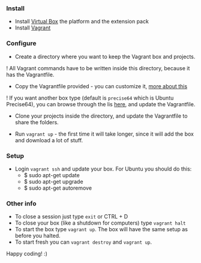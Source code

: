 ### Install

- Install [Virtual Box](https://www.virtualbox.org/wiki/Downloads) the platform 
and the extension pack
- Install [Vagrant](http://www.vagrantup.com/downloads.html)

### Configure
 
 - Create a directory where you want to keep the Vagrant box and projects. 

 ! All Vagrant commands have to be written inside this directory, because
 it has the Vagrantfile.

 - Copy the Vagrantfile provided - you can customize it, [more about this](http://docs.vagrantup.com/v2/getting-started/index.html)

 ! If you want another box type (default is `precise64` which is Ubuntu Precise64),
 you can browse through the lis [here](https://www.vagrantcloud.com/), 
 and update the Vagrantfile.

 - Clone your projects inside the directory, and update the Vagrantfile to
 share the folders.

 - Run `vagrant up` - the first time it will take longer, since it will add
 the box and download a lot of stuff.

 ### Setup

 - Login `vagrant ssh` and update your box. For Ubuntu you should do this:
    - $ sudo apt-get update
    - $ sudo apt-get upgrade
    - $ sudo apt-get autoremove


### Other info

- To close a session just type `exit` or CTRL + D
- To close your box (like a shutdown for computers) type `vagrant halt`
- To start the box type `vagrant up`. The box will have the same setup as 
before you halted. 
- To start fresh you can `vagrant destroy` and `vagrant up`.


Happy coding! :)
